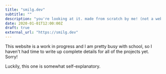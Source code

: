 ```yaml
---
title: "smilg.dev"
subtitle: ""
description: "you're looking at it. made from scratch by me! (not a web dev)"
date: 2020-01-01T12:00:00Z
draft: true
external_url: "https://smilg.dev"
---
```


This website is a work in progress and I am pretty busy with school, so I haven't had time to write up complete details for all of the projects yet. Sorry!

Luckily, this one is somewhat self-explanatory.
